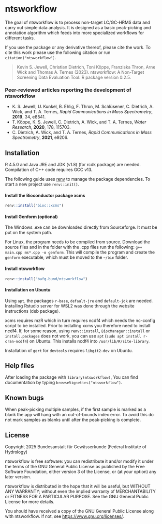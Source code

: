 
<!-- README.md is generated from README.Rmd. Please edit that file -->

# ntsworkflow

The goal of ntsworkflow is to process non-target LC/GC-HRMS data and
carry out simple data analysis. It is designed as a basic peak-picking
and annotation algorithm which feeds into more specialized workflows for
different tasks.

If you use the package or any derivative thereof, please cite the work.
To cite this work please use the following citation or run
`citation("ntsworkflow")`.

> Kevin S. Jewell, Christian Dietrich, Toni Köppe, Franziska Thron, Arne
> Wick and Thomas A. Ternes (2023). ntsworkflow: A Non-Target Screening
> Data Evaluation Tool. R package version 0.2.5.

### Peer-reviewed articles reporting the development of ntsworkflow

- K. S. Jewell, U. Kunkel, B. Ehlig, F. Thron, M. Schlüsener, C.
  Dietrich, A. Wick, and T. A. Ternes, *Rapid Communications in Mass
  Spectrometry*, **2019**, 34, e8541.
- T. Köppe, K. S. Jewell, C. Dietrich, A. Wick, and T. A. Ternes, *Water
  Research*, **2020**, 178, 115703.
- C. Dietrich, A. Wick, and T. A. Ternes, *Rapid Communications in Mass
  Spectrometry*, **2021**, e9206.

## Installation

R 4.5.0 and Java JRE and JDK (v1.8) (for rcdk package) are needed.
Compilation of C++ code requires GCC v13.

The following guide uses [renv](https://rstudio.github.io/renv/) to
manage the package dependencies. To start a new project use
`renv::init()`.

#### Install the Bioconductor package xcms

``` r
renv::install("bioc::xcms")
```

#### Install Genform (optional)

The Windows .exe can be downloaded directly from Sourceforge. It must be
put on the system path.

For Linux, the program needs to be compiled from source. Download the
source files and in the folder with the .cpp files run the following:
`g++ main.cpp ms*.cpp -o genform`. This will compile the program and
create the `genform` executable, which must be moved to the `~/bin`
folder.

#### Install ntsworkflow

``` r
renv::install("bafg-bund/ntsworkflow")
```

#### Installation on Ubuntu

Using `apt`, the packages `r-base`, `default-jre` and `default-jdk` are
needed. Installing Rstudio server for WSL2 was done through the website
instructions (deb package).

xcms requires mzR which in turn requires ncdf4 which needs the nc-config
script to be installed. Prior to installing xcms you therefore need to
install ncdf4. If, for some reason, using `renv::install`,
`BiocManager::install` or `install.packages` does not work, you can use
`apt` (`sudo apt install r-cran-ncdf4`) on Ubuntu. This installs ncdf4
into `/usr/lib/R/site-library`.

Installation of `gert` for `devtools` requires `libgit2-dev` on Ubuntu.

## Help files

After loading the package with `library(ntsworkflow)`, You can find
documentation by typing `browseVignettes("ntsworkflow")`.

## Known bugs

When peak-picking multiple samples, if the first sample is marked as a
blank the app will hang with an out-of-bounds index error. To avoid this
do not mark samples as blanks until after the peak-picking is complete.

## License

Copyright 2025 Bundesanstalt für Gewässerkunde (Federal Institute of
Hydrology)

ntsworkflow is free software: you can redistribute it and/or modify it
under the terms of the GNU General Public License as published by the
Free Software Foundation, either version 3 of the License, or (at your
option) any later version.

ntsworkflow is distributed in the hope that it will be useful, but
WITHOUT ANY WARRANTY; without even the implied warranty of
MERCHANTABILITY or FITNESS FOR A PARTICULAR PURPOSE. See the GNU General
Public License for more details.

You should have received a copy of the GNU General Public License along
with ntsworkflow. If not, see <https://www.gnu.org/licenses/>.
